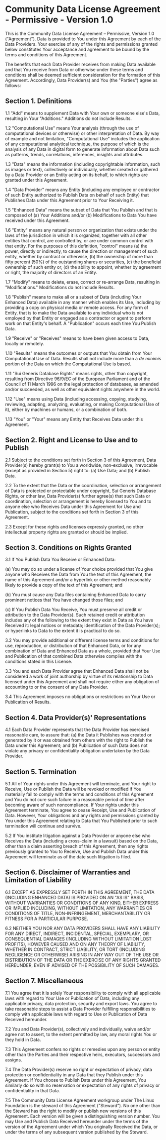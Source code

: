 # Community Data License Agreement - Permissive - Version 1.0

This is the Community Data License Agreement – Permissive, Version 1.0
("Agreement").  Data is provided to You under this Agreement by each of the
Data Providers.  Your exercise of any of the rights and permissions granted
below constitutes Your acceptance and agreement to be bound by the terms and
conditions of this Agreement.

The benefits that each Data Provider receives from making Data available and
that You receive from Data or otherwise under these terms and conditions shall
be deemed sufficient consideration for the formation of this Agreement.
Accordingly, Data Provider(s) and You (the "Parties") agree as follows:

## Section 1.  Definitions

1.1 "Add" means to supplement Data with Your own or someone else's Data,
  resulting in Your "Additions."  Additions do not include Results.

1.2 "Computational Use" means Your analysis (through the use of computational
  devices or otherwise) or other interpretation of Data.  By way of example and
  not limitation, "Computational Use" includes the application of any
  computational analytical technique, the purpose of which is the analysis of
  any Data in digital form to generate information about Data such as patterns,
  trends, correlations, inferences, insights and attributes.

1.3 "Data" means the information (including copyrightable information, such as
  images or text), collectively or individually, whether created or gathered by
  a Data Provider or an Entity acting on its behalf, to which rights are granted
  under this Agreement.

1.4 "Data Provider" means any Entity (including any employee or contractor of
  such Entity authorized to Publish Data on behalf of such Entity) that
  Publishes Data under this Agreement prior to Your Receiving it.

1.5 "Enhanced Data" means the subset of Data that You Publish and that is
  composed of (a) Your Additions and/or (b) Modifications to Data You have
  received under this Agreement.

1.6 "Entity" means any natural person or organization that exists under the laws
  of the jurisdiction in which it is organized, together with all other entities
  that control, are controlled by, or are under common control with that entity.
  For the purposes of this definition, "control" means (a) the power, directly
  or indirectly, to cause the direction or management of such entity, whether by
  contract or otherwise, (b) the ownership of more than fifty percent (50%) of
  the outstanding shares or securities, (c) the beneficial ownership of such
  entity or, (d) the ability to appoint, whether by agreement or right, the
  majority of directors of an Entity.

1.7 "Modify" means to delete, erase, correct or re-arrange Data, resulting in
  "Modifications."  Modifications do not include Results.

1.8 "Publish" means to make all or a subset of Data (including Your Enhanced
  Data) available in any manner which enables its Use, including by providing a
  copy on physical media or remote access.  For any form of Entity, that is to
  make the Data available to any individual who is not employed by that Entity
  or engaged as a contractor or agent to perform work on that Entity's behalf.
  A "Publication" occurs each time You Publish Data.

1.9 "Receive" or "Receives" means to have been given access to Data, locally or
  remotely.

1.10 "Results" means the outcomes or outputs that You obtain from Your
  Computational Use of Data.  Results shall not include more than a _de minimis_
  portion of the Data on which the Computational Use is based.

1.11 "Sui Generis Database Rights" means rights, other than copyright, resulting
  from Directive 96/9/EC of the European Parliament and of the Council of
  11 March 1996 on the legal protection of databases, as amended and/or
  succeeded, as well as other equivalent rights anywhere in the world.

1.12 "Use" means using Data (including accessing, copying, studying, reviewing,
  adapting, analyzing, evaluating, or making Computational Use of it), either by
  machines or humans, or a combination of both.

1.13 "You" or "Your" means any Entity that Receives Data under this Agreement.

## Section 2.  Right and License to Use and to Publish

2.1 Subject to the conditions set forth in Section 3 of this Agreement, Data
  Provider(s) hereby grant(s) to You a worldwide, non-exclusive, irrevocable
  (except as provided in Section 5) right to: (a) Use Data; and (b) Publish
  Data.

2.2 To the extent that the Data or the coordination, selection or arrangement of
  Data is protected or protectable under copyright, Sui Generis Database Rights,
  or other law, Data Provider(s) further agree(s) that such Data or
  coordination, selection or arrangement is hereby licensed to You and to anyone
  else who Receives Data under this Agreement for Use and Publication, subject
  to the conditions set forth in Section 3 of this Agreement.

2.3 Except for these rights and licenses expressly granted, no other
  intellectual property rights are granted or should be implied.

## Section 3.  Conditions on Rights Granted

3.1 If You Publish Data You Receive or Enhanced Data:

  (a) You may do so under a license of Your choice provided that You give anyone
    who Receives the Data from You the text of this Agreement, the name of this
    Agreement and/or a hyperlink or other method reasonably likely to provide a
    copy of the text of this Agreement; and

  (b) You must cause any Data files containing Enhanced Data to carry prominent
    notices that You have changed those files; and

  (c) If You Publish Data You Receive, You must preserve all credit or
    attribution to the Data Provider(s).  Such retained credit or attribution
    includes any of the following to the extent they exist in Data as You have
    Received it: legal notices or metadata; identification of the Data
    Provider(s); or hyperlinks to Data to the extent it is practical to do so.

3.2 You may provide additional or different license terms and conditions for
  use, reproduction, or distribution of that Enhanced Data, or for any
  combination of Data and Enhanced Data as a whole, provided that Your Use and
  Publication of that combined Data otherwise complies with the conditions
  stated in this License.

3.3 You and each Data Provider agree that Enhanced Data shall not be considered
  a work of joint authorship by virtue of its relationship to Data licensed
  under this Agreement and shall not require either any obligation of accounting
  to or the consent of any Data Provider.

3.4 This Agreement imposes no obligations or restrictions on Your Use or
  Publication of Results.

## Section 4.  Data Provider(s)' Representations

4.1 Each Data Provider represents that the Data Provider has exercised
  reasonable care, to assure that: (a) the Data it Publishes was created or
  generated by it or was obtained from others with the right to Publish the Data
  under this Agreement; and (b) Publication of such Data does not violate any
  privacy or confidentiality obligation undertaken by the Data Provider.

## Section 5.  Termination

5.1 All of Your rights under this Agreement will terminate, and Your right to
  Receive, Use or Publish the Data will be revoked or modified if You materially
  fail to comply with the terms and conditions of this Agreement and You do not
  cure such failure in a reasonable period of time after becoming aware of such
  noncompliance.  If Your rights under this Agreement terminate, You agree to
  cease Receipt, Use and Publication of Data.  However, Your obligations and any
  rights and permissions granted by You under this Agreement relating to Data
  that You Published prior to such termination will continue and survive.

5.2 If You institute litigation against a Data Provider or anyone else who
  Receives the Data (including a cross-claim in a lawsuit) based on the Data,
  other than a claim asserting breach of this Agreement, then any rights
  previously granted to You to Receive, Use and Publish Data under this
  Agreement will terminate as of the date such litigation is filed.

## Section 6.  Disclaimer of Warranties and Limitation of Liability

6.1 EXCEPT AS EXPRESSLY SET FORTH IN THIS AGREEMENT, THE DATA (INCLUDING
  ENHANCED DATA) IS PROVIDED ON AN "AS IS" BASIS, WITHOUT WARRANTIES OR
  CONDITIONS OF ANY KIND, EITHER EXPRESS OR IMPLIED INCLUDING, WITHOUT
  LIMITATION, ANY WARRANTIES OR CONDITIONS OF TITLE, NON-INFRINGEMENT,
  MERCHANTABILITY OR FITNESS FOR A PARTICULAR PURPOSE.

6.2 NEITHER YOU NOR ANY DATA PROVIDERS SHALL HAVE ANY LIABILITY FOR ANY DIRECT,
  INDIRECT, INCIDENTAL, SPECIAL, EXEMPLARY, OR CONSEQUENTIAL DAMAGES (INCLUDING
  WITHOUT LIMITATION LOST PROFITS), HOWEVER CAUSED AND ON ANY THEORY OF
  LIABILITY, WHETHER IN CONTRACT, STRICT LIABILITY, OR TORT (INCLUDING
  NEGLIGENCE OR OTHERWISE) ARISING IN ANY WAY OUT OF THE USE OR DISTRIBUTION OF
  THE DATA OR THE EXERCISE OF ANY RIGHTS GRANTED HEREUNDER, EVEN IF ADVISED OF
  THE POSSIBILITY OF SUCH DAMAGES.

## Section 7.  Miscellaneous

7.1 You agree that it is solely Your responsibility to comply with all
  applicable laws with regard to Your Use or Publication of Data, including any
  applicable privacy, data protection, security and export laws.  You agree to
  take reasonable steps to assist a Data Provider fulfilling responsibilities to
  comply with applicable laws with regard to Use or Publication of Data Received
  hereunder.

7.2 You and Data Provider(s), collectively and individually, waive and/or agree
  not to assert, to the extent permitted by law, any moral rights You or they
  hold in Data.

7.3 This Agreement confers no rights or remedies upon any person or entity other
  than the Parties and their respective heirs, executors, successors and
  assigns.

7.4 The Data Provider(s) reserve no right or expectation of privacy, data
  protection or confidentiality in any Data that they Publish under this
  Agreement.  If You choose to Publish Data under this Agreement, You similarly
  do so with no reservation or expectation of any rights of privacy or
  confidentiality in that Data.

7.5 The Community Data License Agreement workgroup under The Linux Foundation is
  the steward of this Agreement ("Steward").  No one other than the Steward has
  the right to modify or publish new versions of this Agreement.  Each version
  will be given a distinguishing version number.  You may Use and Publish Data
  Received hereunder under the terms of the version of the Agreement under which
  You originally Received the Data, or under the terms of any subsequent version
  published by the Steward.